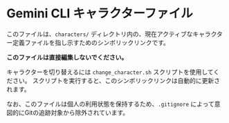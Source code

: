 # Gemini CLI キャラクターファイル

このファイルは、`characters/` ディレクトリ内の、現在アクティブなキャラクター定義ファイルを指し示すためのシンボリックリンクです。

**このファイルは直接編集しないでください。**

キャラクターを切り替えるには `change_character.sh` スクリプトを使用してください。
スクリプトを実行すると、このシンボリックリンクは自動的に更新されます。

なお、このファイルは個人の利用状態を保持するため、`.gitignore` によって意図的にGitの追跡対象から除外されています。